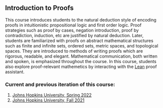 ## Introduction to Proofs

This course introduces students to the natural deduction style of encoding proofs in intuitionistic propositional logic and first order logic. Proof strategies such as proof by cases, negation introduction, proof by contradiction, induction, etc are justified by natural deduction. Later, students are familiarized with proofs on abstract mathematical structures such as finite and infinite sets, ordered sets, metric spaces, and topological spaces. They are introduced to methods of writing proofs which are rigorous, readable, and elegant. Mathematical communication, both written and spoken, is emphasized throughout the course. In this course, students also explore proof-relevant mathemetics by interacting with the [Lean](https://leanprover.github.io) proof assistant.



### Current and previous iteration of this course: 

1. [Johns Hopkins University, Spring 2022]()
2. [Johns Hopkins University, Fall 2021](https://introproofs.github.io/jhu301-f21/)


